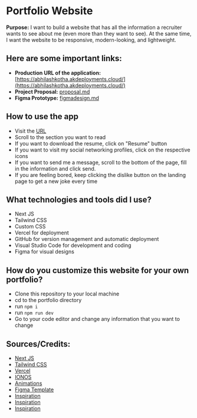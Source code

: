 # Portfolio Website

**Purpose:** I want to build a website that has all the information a recruiter wants to see about me (even more than they want to see). At the same time, I want the website to be responsive, modern-looking, and lightweight.

## Here are some important links: 

- **Production URL of the application:** [https://abhilashkotha.akdeployments.cloud/](https://abhilashkotha.akdeployments.cloud/)
- **Project Proposal:** [proposal.md](DesignFiles/prposal.md)
- **Figma Prototype:** [figmadesign.md](DesignFiles/figmadesign.md)

## How to use the app
- Visit the [URL](https://abhilashkotha.akdeployments.cloud/)
- Scroll to the section you want to read
- If you want to download the resume, click on "Resume" button
- If you want to visit my social networking profiles, click on the respective icons
- If you want to send me a message, scroll to the bottom of the page, fill in the information and click send. 
- If you are feeling bored, keep clicking the dislike button on the landing page to get a new joke every time

## What technologies and tools did I use?

- Next JS
- Tailwind CSS
- Custom CSS
- Vercel for deployment
- GitHub for version management and automatic deployment
- Visual Studio Code for development and coding
- Figma for visual designs

## How do you customize this website for your own portfolio?

- Clone this repository to your local machine
- cd to the portfolio directory
- run ```npm i```
- run ```npm run dev```
- Go to your code editor and change any information that you want to change

## Sources/Credits: 

- [Next JS](https://nextjs.org/)
- [Tailwind CSS](https://tailwindcss.com/)
- [Vercel](https://vercel.com/)
- [IONOS](https://my.ionos.com/)
- [Animations](https://codesandbox.io/p/sandbox/smile-grid-uqpn4f)
- [Figma Template](https://www.figma.com/community/file/1294537255181873571)
- [Inspiration](https://github.com/harikanani/harikanani.github.io)
- [Inspiration](https://github.com/ericcxie/personal-website)
- [Inspiration](https://github.com/CodeVinayak/Portfolio-v2)